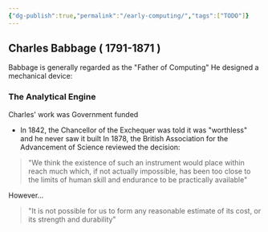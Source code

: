```yaml
---
{"dg-publish":true,"permalink":"/early-computing/","tags":["TODO"]}
---
```


## Charles Babbage ( 1791-1871 )
Babbage is generally regarded as the "Father of Computing"
He designed a mechanical device:
### The Analytical Engine
Charles' work was Government funded
- In 1842, the Chancellor of the Exchequer was told it was "worthless" and he never saw it built
In 1878, the British Association for the Advancement of Science reviewed the decision:
> "We think the existence of such an instrument would place within reach much which, if not actually impossible, has been too close to the limits of human skill and endurance to be practically available"

However...
> "It is not possible for us to form any reasonable estimate of its cost, or its strength and durability"

